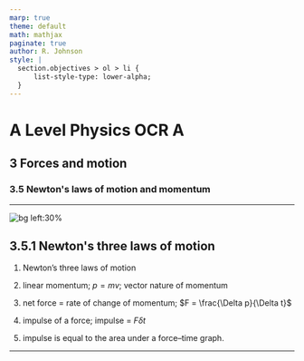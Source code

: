 ```yaml
---
marp: true
theme: default
math: mathjax
paginate: true
author: R. Johnson
style: |
  section.objectives > ol > li {
      list-style-type: lower-alpha;
  }
---
```


# A Level Physics OCR A
## 3 Forces and motion
### 3.5 Newton's laws of motion and momentum

---

<!-- _class: objectives -->

![bg left:30%](https://images.unsplash.com/photo-1492962827063-e5ea0d8c01f5?ixlib=rb-4.0.3&ixid=MnwxMjA3fDB8MHxwaG90by1wYWdlfHx8fGVufDB8fHx8&auto=format&fit=crop&w=2121&q=80)
## 3.5.1 Newton's three laws of motion


1. Newton’s three laws of motion

2. linear momentum; $p = mv$; vector nature of momentum

3. net force = rate of change of momentum; $F = \frac{\Delta p}{\Delta t}$

4. impulse of a force; impulse = $F\delta t$

5. impulse is equal to the area under a force–time graph.



---